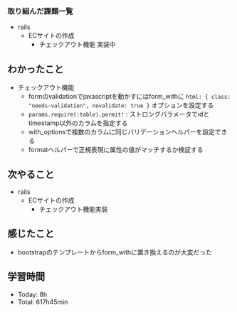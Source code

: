 ### 取り組んだ課題一覧
- rails
  - ECサイトの作成
    - チェックアウト機能 実装中
## わかったこと
- チェックアウト機能
  - formのvalidationでjavascriptを動かすにはform_withに `html: { class: "needs-validation", novalidate: true }` オプションを設定する
  - `params.require(:table).permit!` : ストロングパラメータでidとtimestamp以外のカラムを指定する
  - with_optionsで複数のカラムに同じバリデーションヘルパーを設定できる
  - formatヘルパーで正規表現に属性の値がマッチするか検証する
## 次やること
- rails
  - ECサイトの作成
    - チェックアウト機能実装
## 感じたこと
- bootstrapのテンプレートからform_withに置き換えるのが大変だった
## 学習時間
- Today: 8h
- Total: 617h45min